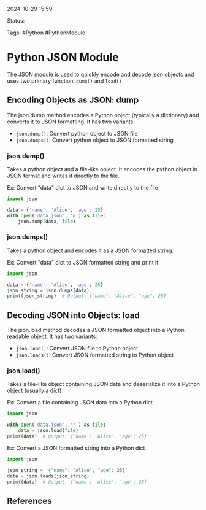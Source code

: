 2024-10-29 15:59

Status:

Tags: #Python #PythonModule 

# Python JSON Module
The JSON module is used to quickly encode and decode json objects and uses two primary function: `dump()` and `load()`

## Encoding Objects as JSON: dump
The json.dump method encodes a Python object (typically a dictionary) and converts it to JSON formatting. It has two variants: 
- `json.dump()`: Convert python object to JSON file
- `json.dumps()`: Convert python object to JSON formatted string
### json.dump()
Takes a python object and a file-like object. It encodes the python object in JSON format and writes it directly to the file.

Ex: Convert "data" dict to JSON and write directly to the file
```python
import json

data = {'name': 'Alice', 'age': 25}
with open('data.json', 'w') as file:
    json.dump(data, file)
```
### json.dumps()
Takes a python object and encodes it as a JSON formatted string. 

Ex: Convert "data" dict to JSON formatted string and print it
```python
import json

data = {'name': 'Alice', 'age': 25}
json_string = json.dumps(data)
print(json_string)  # Output: {"name": "Alice", "age": 25}
```

## Decoding JSON into Objects: load
The json.load method decodes a JSON formatted object into a Python readable object. It has two variants:
- `json.load()`: Convert JSON file to Python object
- `json.loads()`: Convert JSON formatted string to Python object

### json.load()
Takes a file-like object containing JSON data and deserialize it into a Python object (usually a dict)

Ex: Convert a file containing JSON data into a Python dict
```python
import json

with open('data.json', 'r') as file:
    data = json.load(file)
print(data)  # Output: {'name': 'Alice', 'age': 25}
```

Ex: Convert a JSON formatted string into a Python dict 
```python
import json

json_string = '{"name": "Alice", "age": 25}'
data = json.loads(json_string)
print(data)  # Output: {'name': 'Alice', 'age': 25}
```
## References

